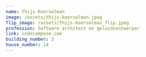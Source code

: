 ```yaml
---
name: Thijs Koerselman
image: /assets/thijs-koerselman.jpeg
flip_image: /assets/thijs-koerselman_flip.jpeg
profession: Software architect en geluidsontwerper
link: codecompose.com
building_number: 3
house_number: 14
---
```

